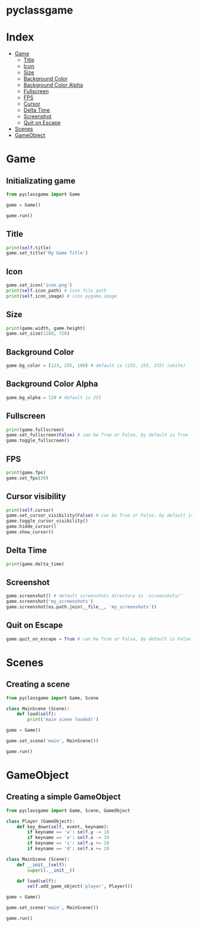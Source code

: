 # pyclassgame

# Index
- [Game](#game)
    - [Title](#title)
    - [Icon](#icon)
    - [Size](#size)
    - [Background Color](#background-color)
    - [Background Color Alpha](#background-color-alpha)
    - [Fullscreen](#Fulscreen)
    - [FPS](#fps)
    - [Cursor](#cursor-visibility)
    - [Delta Time](#delta-time)
    - [Screenshot](#screenshot)
    - [Quit on Escape](#quit-on-escape)
- [Scenes](#scenes)
- [GameObject](#gameobject)

# Game

## Initializating game

```python
from pyclassgame import Game

game = Game()

game.run()
```

## Title
```python
print(self.title)
game.set_title('My Game Title')
```

## Icon
```python
game.set_icon('icon.png')
print(self.icon_path) # icon file path
print(self.icon_image) # icon pygame.image
```

## Size
```python
print(game.width, game.height)
game.set_size(1280, 720)
```

## Background Color
```python
game.bg_color = (123, 255, 100) # default is (255, 255, 255) (white)
```

## Background Color Alpha
```python
game.bg_alpha = 128 # default is 255
```

## Fullscreen
```python
print(game.fullscreen)
game.set_fullscreen(False) # can be True or False, by default is True
game.toggle_fullscreen()
```

## FPS
```python
print(game.fps)
game.set_fps(30)
```

## Cursor visibility
```python
print(self.cursor)
game.set_cursor_visibility(False) # can be True or False, by default is True
game.toggle_cursor_visibility()
game.hidde_cursor()
game.show_cursor()
```

## Delta Time
```python
print(game.delta_time)
```

## Screenshot
```python
game.screenshot() # default screenshots directory is 'screenshots/'
game.screenshot('my_screenshots')
game.screenshot(os.path.join(__file__, 'my_screenshots'))
```

## Quit on Escape
```python
game.quit_on_escape = True # can be True or False, by default is False
```

# Scenes

## Creating a scene

```python
from pyclassgame import Game, Scene

class MainScene (Scene):
    def load(self):
        print('main scene loaded!')

game = Game()

game.set_scene('main', MainScene())

game.run()
```

# GameObject

## Creating a simple GameObject

```python
from pyclassgame import Game, Scene, GameObject

class Player (GameObject):
    def key_down(self, event, keyname):
        if keyname == 'w': self.y -= 10
        if keyname == 'a': self.x -= 10
        if keyname == 's': self.y += 10
        if keyname == 'd': self.x += 10

class MainScene (Scene):
    def __init__(self):
        super().__init__()

    def load(self):
        self.add_game_object('player', Player())

game = Game()

game.set_scene('main', MainScene())

game.run()
```